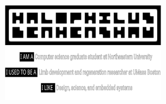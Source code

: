 <p align="center">
  <img src="rsc/Banner.png">
  <img height ="175" width ="100%" img src="rsc/header.svg">
</p>

